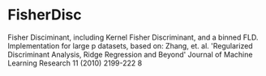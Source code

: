 # FisherDisc
Fisher Disciminant, including Kernel Fisher Discriminant, and a binned FLD. Implementation for large p datasets, based on: Zhang, et. al. 'Regularized Discriminant Analysis, Ridge Regression and Beyond' Journal of Machine Learning Research 11 (2010) 2199-222 8
